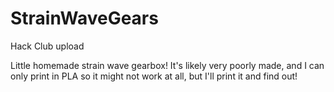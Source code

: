 # StrainWaveGears
Hack Club upload

Little homemade strain wave gearbox! It's likely very poorly made, and I can only print in PLA so it might not work at all, but I'll print it and find out!
